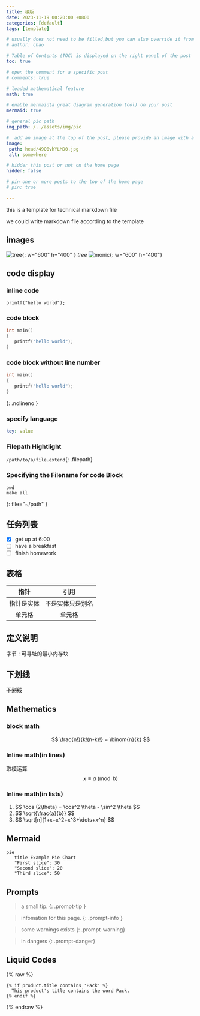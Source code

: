 ```yaml
---
title: 模版
date: 2023-11-19 00:20:00 +0800
categories: [default]
tags: [template]

# usually does not need to be filled,but you can also override it from author.yml
# author: chao

# Table of Contents (TOC) is displayed on the right panel of the post
toc: true

# open the comment for a specific post
# comments: true

# loaded mathematical feature
math: true 

# enable mermaid(a great diagram generation tool) on your post
mermaid: true  

# general pic path
img_path: /../assets/img/pic

#  add an image at the top of the post, please provide an image with a resolution of 1200 x 630
image:
 path: head/49Q0vhYLMD0.jpg
 alt: somewhere

# hidder this post or not on the home page
hidden: false

# pin one or more posts to the top of the home page
# pin: true

---
```



this is a template for technical markdown file

we could write markdown file according to the template


## images
![tree](tree.png){: w="600" h="400" }
_tree_
![monic](m3.jpg){: w="600" h="400"}



## code display

### inline code
`printf("hello world");`

### code block
```c
int main()
{
   printf("hello world"); 
}
```
### code block without line number
```c
int main()
{
   printf("hello world"); 
}
```
{: .nolineno }

### specify language
```yaml
key: value
```

### Filepath Hightlight
`/path/to/a/file.extend`{: .filepath}


### Specifying the Filename for code Block
```shell
pwd
make all
```
{: file="~/path" }


## 任务列表
- [x] get up at 6:00
- [ ] have a breakfast
- [ ] finish homework

## 表格

| 指针 | 引用 | 
| :-----:| :----: | 
| 指针是实体 | 不是实体只是别名| 
| 单元格 | 单元格 | 

## 定义说明
字节
: 可寻址的最小内存块

## 下划线 
~~下划线~~



## Mathematics


<!-- Block math should be added with $$ math $$ with mandatory blank lines before and after $$ -->
### block math

$$
\frac{n!}{k!(n-k)!} = \binom{n}{k}
$$

<!-- Inline math (in lines) should be added with $$ math $$ without any blank line before or after $$ -->
### Inline math(in lines)
取模运算$$ x \equiv a \pmod{b} $$

<!-- Inline math (in lists) should be added with \$$ math $$ -->
### Inline math(in lists)
1. \$$ \cos (2\theta) = \cos^2 \theta - \sin^2 \theta $$
2. \$$ \sqrt{\frac{a}{b}} $$
3. \$$ \sqrt[n]{1+x+x^2+x^3+\dots+x^n} $$


## Mermaid
```mermaid
pie
   title Example Pie Chart
   "First slice": 30
   "Second slice": 20
   "Third slice": 50
```

## Prompts

> a small tip.
{: .prompt-tip }

> infomation for this page.
{: .prompt-info }

> some warnings exists
{: .prompt-warning}

> in dangers
{: .prompt-danger}

## Liquid Codes

{% raw %}
```liquid
{% if product.title contains 'Pack' %}
  This product's title contains the word Pack.
{% endif %}
```
{% endraw %}
